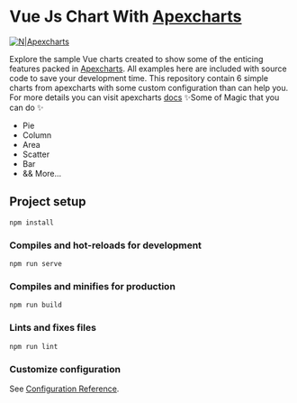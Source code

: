 # Vue Js Chart With [Apexcharts](https://apexcharts.com/)


[![N|Apexcharts](https://apexcharts.com/wp-content/themes/apexcharts/img/apexcharts-logo-white-trimmed.svg)](https://apexcharts.com/)


Explore the sample Vue charts created to show some of the enticing features packed in [Apexcharts](https://apexcharts.com/).
All examples here are included with source code to save your development time.
This repository contain 6 simple charts from apexcharts with some custom configuration than can help you.
For more details you can visit apexcharts [docs](https://apexcharts.com/docs/installation/)
 ✨Some of Magic that you can do ✨
- Pie
- Column
- Area
- Scatter
- Bar
- && More...

## Project setup
```
npm install
```

### Compiles and hot-reloads for development
```
npm run serve
```

### Compiles and minifies for production
```
npm run build
```

### Lints and fixes files
```
npm run lint
```

### Customize configuration
See [Configuration Reference](https://cli.vuejs.org/config/).
